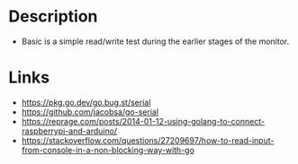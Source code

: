 # Description
- Basic is a simple read/write test during the earlier stages of the monitor.

# Links
- https://pkg.go.dev/go.bug.st/serial
- https://github.com/jacobsa/go-serial
- https://reprage.com/posts/2014-01-12-using-golang-to-connect-raspberrypi-and-arduino/
- https://stackoverflow.com/questions/27209697/how-to-read-input-from-console-in-a-non-blocking-way-with-go

